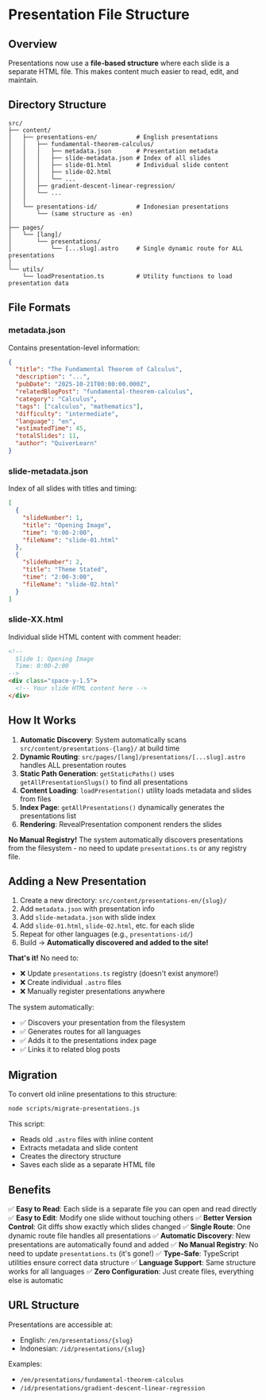 # Presentation File Structure

## Overview

Presentations now use a **file-based structure** where each slide is a separate HTML file. This makes content much easier to read, edit, and maintain.

## Directory Structure

```
src/
├── content/
│   ├── presentations-en/           # English presentations
│   │   ├── fundamental-theorem-calculus/
│   │   │   ├── metadata.json       # Presentation metadata
│   │   │   ├── slide-metadata.json # Index of all slides
│   │   │   ├── slide-01.html       # Individual slide content
│   │   │   ├── slide-02.html
│   │   │   └── ...
│   │   ├── gradient-descent-linear-regression/
│   │   └── ...
│   │
│   └── presentations-id/           # Indonesian presentations
│       └── (same structure as -en)
│
├── pages/
│   └── [lang]/
│       └── presentations/
│           └── [...slug].astro     # Single dynamic route for ALL presentations
│
└── utils/
    └── loadPresentation.ts         # Utility functions to load presentation data
```

## File Formats

### metadata.json
Contains presentation-level information:
```json
{
  "title": "The Fundamental Theorem of Calculus",
  "description": "...",
  "pubDate": "2025-10-21T00:00:00.000Z",
  "relatedBlogPost": "fundamental-theorem-calculus",
  "category": "Calculus",
  "tags": ["calculus", "mathematics"],
  "difficulty": "intermediate",
  "language": "en",
  "estimatedTime": 45,
  "totalSlides": 11,
  "author": "QuiverLearn"
}
```

### slide-metadata.json
Index of all slides with titles and timing:
```json
[
  {
    "slideNumber": 1,
    "title": "Opening Image",
    "time": "0:00-2:00",
    "fileName": "slide-01.html"
  },
  {
    "slideNumber": 2,
    "title": "Theme Stated",
    "time": "2:00-3:00",
    "fileName": "slide-02.html"
  }
]
```

### slide-XX.html
Individual slide HTML content with comment header:
```html
<!--
  Slide 1: Opening Image
  Time: 0:00-2:00
-->
<div class="space-y-1.5">
  <!-- Your slide HTML content here -->
</div>
```

## How It Works

1. **Automatic Discovery**: System automatically scans `src/content/presentations-{lang}/` at build time
2. **Dynamic Routing**: `src/pages/[lang]/presentations/[...slug].astro` handles ALL presentation routes
3. **Static Path Generation**: `getStaticPaths()` uses `getAllPresentationSlugs()` to find all presentations
4. **Content Loading**: `loadPresentation()` utility loads metadata and slides from files
5. **Index Page**: `getAllPresentations()` dynamically generates the presentations list
6. **Rendering**: RevealPresentation component renders the slides

**No Manual Registry!** The system automatically discovers presentations from the filesystem - no need to update `presentations.ts` or any registry file.

## Adding a New Presentation

1. Create a new directory: `src/content/presentations-en/{slug}/`
2. Add `metadata.json` with presentation info
3. Add `slide-metadata.json` with slide index
4. Add `slide-01.html`, `slide-02.html`, etc. for each slide
5. Repeat for other languages (e.g., `presentations-id/`)
6. Build → **Automatically discovered and added to the site!**

**That's it!** No need to:
- ❌ Update `presentations.ts` registry (doesn't exist anymore!)
- ❌ Create individual `.astro` files
- ❌ Manually register presentations anywhere

The system automatically:
- ✅ Discovers your presentation from the filesystem
- ✅ Generates routes for all languages
- ✅ Adds it to the presentations index page
- ✅ Links it to related blog posts

## Migration

To convert old inline presentations to this structure:
```bash
node scripts/migrate-presentations.js
```

This script:
- Reads old `.astro` files with inline content
- Extracts metadata and slide content
- Creates the directory structure
- Saves each slide as a separate HTML file

## Benefits

✅ **Easy to Read**: Each slide is a separate file you can open and read directly
✅ **Easy to Edit**: Modify one slide without touching others
✅ **Better Version Control**: Git diffs show exactly which slides changed
✅ **Single Route**: One dynamic route file handles all presentations
✅ **Automatic Discovery**: New presentations are automatically found and added
✅ **No Manual Registry**: No need to update `presentations.ts` (it's gone!)
✅ **Type-Safe**: TypeScript utilities ensure correct data structure
✅ **Language Support**: Same structure works for all languages
✅ **Zero Configuration**: Just create files, everything else is automatic

## URL Structure

Presentations are accessible at:
- English: `/en/presentations/{slug}`
- Indonesian: `/id/presentations/{slug}`

Examples:
- `/en/presentations/fundamental-theorem-calculus`
- `/id/presentations/gradient-descent-linear-regression`
